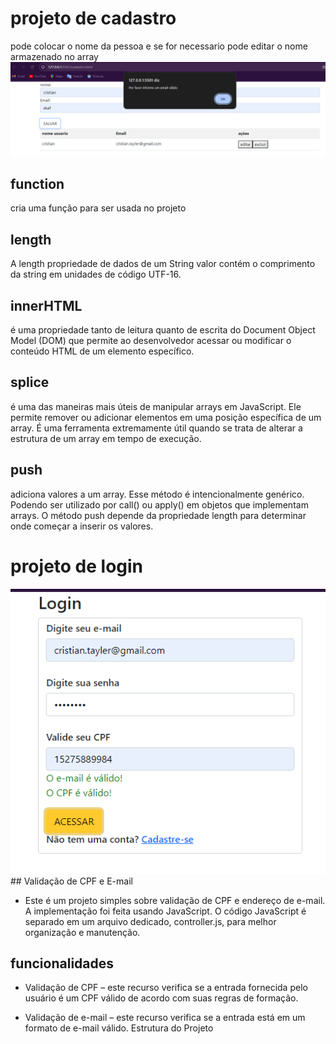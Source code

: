 # projeto de cadastro
pode colocar o nome da pessoa e se for necessario pode editar o nome armazenado no array
<img src="img_projeto.png" alt="imagem do projeto de cadastro">

## function
cria uma função para ser usada no projeto 

## length
A length propriedade de dados de um String valor contém o comprimento da string em unidades de código UTF-16.

## innerHTML
é uma propriedade tanto de leitura quanto de escrita do Document Object Model (DOM) que permite ao desenvolvedor acessar ou modificar o conteúdo HTML de um elemento específico.

## splice
é uma das maneiras mais úteis de manipular arrays em JavaScript. Ele permite remover ou adicionar elementos em uma posição específica de um array. É uma ferramenta extremamente útil quando se trata de alterar a estrutura de um array em tempo de execução.

## push
 adiciona valores a um array. Esse método é intencionalmente genérico. Podendo ser utilizado por call() ou apply() em objetos que implementam arrays. O método push depende da propriedade length para determinar onde começar a inserir os valores.

 # projeto de login
<img src="img_login.png" alt="imagem do projeto de login">
## Validação de CPF e E-mail

* Este é um projeto simples sobre validação de CPF e endereço de e-mail. A implementação foi feita usando JavaScript. O código JavaScript é separado em um arquivo dedicado, controller.js, para melhor organização e manutenção.

## funcionalidades

* Validação de CPF – este recurso verifica se a entrada fornecida pelo usuário é um CPF válido de acordo com suas regras de formação.

* Validação de e-mail – este recurso verifica se a entrada está em um formato de e-mail válido. Estrutura do Projeto